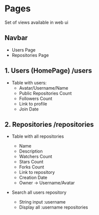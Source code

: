 # Pages

Set of views available in web ui 


## Navbar

* Users Page
* Repositories Page


## 1. Users (HomePage) /users 

* Table with users:
    * Avatar/Username/Name
    * Public Repositories Count
    * Followers Count
    * Link to profile
    * Join Date


## 2. Repositories /repositories

* Table with all repositories
    * Name
    * Description
    * Watchers Count
    * Stars Count
    * Forks Count
    * Link to repository
    * Creation Date
    * Owner -> Username/Avatar

* Search all users repository
    * String input :username
    * Display all :username repositories